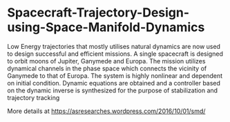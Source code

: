 # Spacecraft-Trajectory-Design-using-Space-Manifold-Dynamics
Low Energy trajectories that mostly utilises natural dynamics are now used to design successful and efficient missions. A single spacecraft is designed to orbit moons of Jupiter, Ganymede and Europa. The mission utilizes dynamical channels in the phase space which connects the vicinity of Ganymede to that of Europa. The system is highly nonlinear and dependent on initial condition. Dynamic equations are obtained and a controller based on the dynamic inverse is synthesized for the purpose of stabilization and trajectory tracking

More details at https://asresearches.wordpress.com/2016/10/01/smd/
